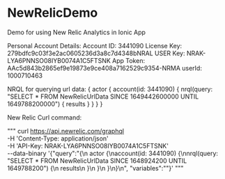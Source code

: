 # NewRelicDemo
Demo for using New Relic Analytics in Ionic App

Personal Account Details:
Account ID: 3441090
License Key: 279bdfc9c03f3e2ac0605236d3a8c7d4348bNRAL
USER Key: NRAK-LYA6PNNSO08IYB0074A1C5FTSNK
App Token: AAc5d843b2865ef9e19873e9ce408a7162529c9354-NRMA
userId: 1000710463

NRQL for querying url data:
{
  actor {
    account(id: 3441090) {
      nrql(query: "SELECT * FROM NewRelicUrlData SINCE 1649442600000 UNTIL 1649788200000") {
        results
      }
    }
  }
}


New Relic Curl command: 

"""
curl https://api.newrelic.com/graphql \
  -H 'Content-Type: application/json' \
  -H 'API-Key: NRAK-LYA6PNNSO08IYB0074A1C5FTSNK' \
  --data-binary '{"query":"{\n  actor {\naccount(id: 3441090) {\nnrql(query: \"SELECT * FROM NewRelicUrlData SINCE 1648924200 UNTIL 1649788200\") {\n        results\n      }\n    }\n  }\n}\n", "variables":""}'
"""
